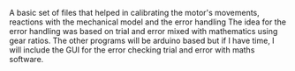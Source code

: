 A basic set of files that helped in calibrating the motor's movements, reactions with the mechanical model and the error handling
The idea for the error handling was based on trial and error mixed with mathematics using gear ratios. 
The other programs will be arduino based but if I have time, I will include the GUI for the error checking trial and error with maths software.
